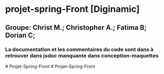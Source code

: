 # projet-spring-Front [Diginamic]

## Groupe: Christ M.; Christopher A.; Fatima B; Dorian C;

### La documentation et les commentaires du code sont dans à retrouver dans jsdoc manquante dans conception-maquettes
#   P r o j e t - S p r i n g - F r o n t  
 #   P r o j e t - S p r i n g - F r o n t  
 